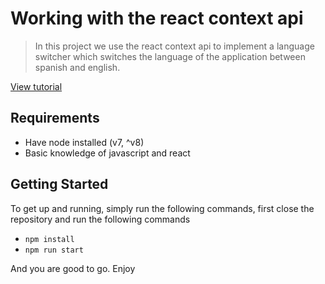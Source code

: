 # Working with the react context api
> In this project we use the react context api to implement a language switcher which switches the language of the application between spanish and english.

[View tutorial](https://blog.pusher.com/react-context-api/)

## Requirements

- Have node installed (v7, ^v8)
- Basic knowledge of javascript and react

## Getting Started
To get up and running, simply run the following commands, first close the repository and run the following commands

- `npm install`
- `npm run start`

And you are good to go. Enjoy
